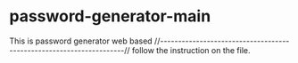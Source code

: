 # password-generator-main
This is password generator web based 
//--------------------------------------------------------------------//
follow the instruction on the file.
